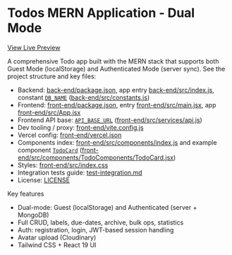 # Todos MERN Application - Dual Mode

[View Live Preview](https://to-dos-mern.vercel.app/)

A comprehensive Todo app built with the MERN stack that supports both Guest Mode (localStorage) and Authenticated Mode (server sync). See the project structure and key files:

- Backend: [back-end/package.json](back-end/package.json), app entry [back-end/src/index.js](back-end/src/index.js), constant [`DB_NAME`](back-end/src/constants.js) ([back-end/src/constants.js](back-end/src/constants.js))
- Frontend: [front-end/package.json](front-end/package.json), entry [front-end/src/main.jsx](front-end/src/main.jsx), app [front-end/src/App.jsx](front-end/src/App.jsx)
- Frontend API base: [`API_BASE_URL`](front-end/src/services/api.js) ([front-end/src/services/api.js](front-end/src/services/api.js))
- Dev tooling / proxy: [front-end/vite.config.js](front-end/vite.config.js)
- Vercel config: [front-end/vercel.json](front-end/vercel.json)
- Components index: [front-end/src/components/index.js](front-end/src/components/index.js) and example component [`TodoCard`](front-end/src/components/TodoComponents/TodoCard.jsx) ([front-end/src/components/TodoComponents/TodoCard.jsx](front-end/src/components/TodoComponents/TodoCard.jsx))
- Styles: [front-end/src/index.css](front-end/src/index.css)
- Integration tests guide: [test-integration.md](test-integration.md)
- License: [LICENSE](LICENSE)

Key features

- Dual-mode: Guest (localStorage) and Authenticated (server + MongoDB)
- Full CRUD, labels, due-dates, archive, bulk ops, statistics
- Auth: registration, login, JWT-based session handling
- Avatar upload (Cloudinary)
- Tailwind CSS + React 19 UI

